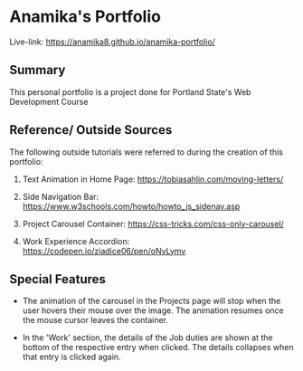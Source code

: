 # Anamika's Portfolio

Live-link: https://anamika8.github.io/anamika-portfolio/

## Summary

This personal portfolio is a project done for Portland State's Web Development Course

## Reference/ Outside Sources

The following outside tutorials were referred to during the creation of this portfolio:

1. Text Animation in Home Page: https://tobiasahlin.com/moving-letters/

2. Side Navigation Bar: https://www.w3schools.com/howto/howto_js_sidenav.asp

3. Project Carousel Container: https://css-tricks.com/css-only-carousel/

4. Work Experience Accordion: https://codepen.io/ziadice06/pen/oNvLymv

## Special Features

- The animation of the carousel in the Projects page will stop when the user hovers their mouse over the image. The animation resumes once the mouse cursor leaves the container.

- In the 'Work' section, the details of the Job duties are shown at the bottom of the respective entry when clicked. The details collapses when that entry is clicked again.
